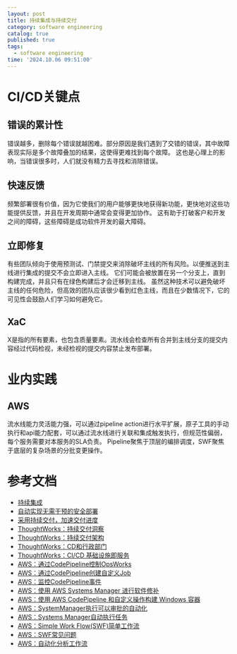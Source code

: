 ```yaml
---
layout: post
title: 持续集成与持续交付
category: software engineering
catalog: true
published: true
tags:
  - software engineering
time: '2024.10.06 09:51:00'
---
```

# CI/CD关键点
## 错误的累计性
错误越多，删除每个错误就越困难。部分原因是我们遇到了交错的错误，其中故障表现实际是多个故障叠加的结果，这使得更难找到每个故障。
这也是心理上的影响，当错误很多时，人们就没有精力去寻找和消除错误。

## 快速反馈
频繁部署很有价值，因为它使我们的用户能够更快地获得新功能，更快地对这些功能提供反馈，并且在开发周期中通常会变得更加协作。
这有助于打破客户和开发之间的障碍，这些障碍是成功软件开发的最大障碍。

## 立即修复
有些团队倾向于使用预测试、门禁提交来消除破坏主线的所有风险。以便推送到主线进行集成的提交不会立即进入主线。
它们可能会被放置在另一个分支上，直到构建完成，并且只有在绿色构建后才会迁移到主线。
虽然这种技术可以避免破坏主线的任何危险，但高效的团队应该很少看到红色主线，而且在少数情况下，它的可见性会鼓励人们学习如何避免它。

## XaC
X是指的所有要素，也包含质量要素。流水线会检查所有合并到主线分支的提交内容经过代码检视，未经检视的提交内容禁止发布部署。

# 业内实践

## AWS
流水线能力灵活能力强，可以通过pipeline action进行水平扩展，原子工具的手动执行和api能力配套，可以通过流水线进行关联和集成触发执行，但规范性偏弱，每个服务需要对本服务的SLA负责。
Pipeline聚焦于顶层的编排调度，SWF聚焦于底层的复杂场景的分批变更操作。

# 参考文档
- [持续集成](https://martinfowler.com/articles/continuousIntegration.html)
- [自动实现无需干预的安全部署](https://aws.amazon.com/cn/builders-library/automating-safe-hands-off-deployments/)
- [采用持续交付，加速交付进度](https://aws.amazon.com/cn/builders-library/going-faster-with-continuous-delivery/)
- [ThoughtWorks：持续交付洞察](https://www.thoughtworks.com/insights/topic/continuous-delivery)
- [ThoughtWorks：持续交付架构](https://www.thoughtworks.com/insights/blog/architecting-continuous-delivery)
- [ThoughtWorks：CD和行政部门](https://www.thoughtworks.com/insights/blog/cd-and-executive)
- [ThoughtWorks：CI/CD 基础设施即服务](https://www.thoughtworks.com/radar/techniques/ci-cd-infrastructure-as-a-service)
- [AWS：通过CodePipeline控制OpsWorks](https://docs.aws.amazon.com/opsworks/latest/userguide/other-services-cp-chef12-update.html)
- [AWS：通过CodePipeline创建自定义Job](https://docs.aws.amazon.com/codepipeline/latest/userguide/actions-create-custom-action.html)
- [AWS：监控CodePipeline事件](https://docs.aws.amazon.com/codepipeline/latest/userguide/detect-state-changes-cloudwatch-events.html#detect-state-events-action)
- [AWS：使用 AWS Systems Manager 进行软件修补](https://aws.amazon.com/cn/blogs/mt/software-patching-with-aws-systems-manager/)
- [AWS：使用 AWS CodePipeline 和自定义操作构建 Windows 容器](https://aws.amazon.com/cn/blogs/devops/building-windows-containers-with-aws-codepipeline-and-custom-actions/)
- [AWS：SystemManager执行可以审批的自动化](https://docs.aws.amazon.com/zh_cn/systems-manager/latest/userguide/running-automations-require-approvals.html)
- [AWS：Systems Manager自动执行任务](https://aws.amazon.com/cn/systems-manager/features/)
- [AWS：Simple Work Flow(SWF)简单工作流](https://docs.aws.amazon.com/zh_cn/amazonswf/latest/developerguide/swf-welcome.html)
- [AWS：SWF常见问题](https://aws.amazon.com/cn/swf/faqs/)
- [AWS：自动化分析工作流](https://aws.amazon.com/cn/blogs/big-data/automating-analytic-workflows-on-aws/)
